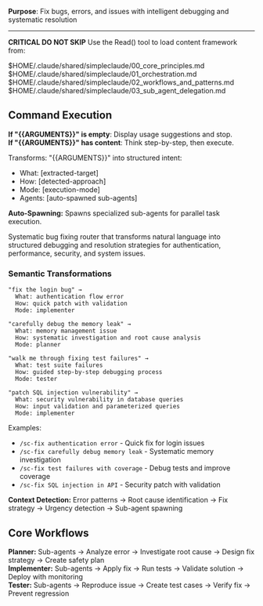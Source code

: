 **Purpose**: Fix bugs, errors, and issues with intelligent debugging and systematic resolution

---

**CRITICAL DO NOT SKIP** Use the Read() tool to load content framework from:

<framework files>
$HOME/.claude/shared/simpleclaude/00_core_principles.md  
$HOME/.claude/shared/simpleclaude/01_orchestration.md  
$HOME/.claude/shared/simpleclaude/02_workflows_and_patterns.md  
$HOME/.claude/shared/simpleclaude/03_sub_agent_delegation.md
</framework files>

## Command Execution

**If "{{ARGUMENTS}}" is empty**: Display usage suggestions and stop.  
**If "{{ARGUMENTS}}" has content**: Think step-by-step, then execute.

Transforms: "{{ARGUMENTS}}" into structured intent:

- What: [extracted-target]
- How: [detected-approach]
- Mode: [execution-mode]
- Agents: [auto-spawned sub-agents]

**Auto-Spawning:** Spawns specialized sub-agents for parallel task execution.

Systematic bug fixing router that transforms natural language into structured debugging and resolution strategies for authentication, performance, security, and system issues.

### Semantic Transformations

```
"fix the login bug" →
  What: authentication flow error
  How: quick patch with validation
  Mode: implementer

"carefully debug the memory leak" →
  What: memory management issue
  How: systematic investigation and root cause analysis
  Mode: planner

"walk me through fixing test failures" →
  What: test suite failures
  How: guided step-by-step debugging process
  Mode: tester

"patch SQL injection vulnerability" →
  What: security vulnerability in database queries
  How: input validation and parameterized queries
  Mode: implementer
```

Examples:

- `/sc-fix authentication error` - Quick fix for login issues
- `/sc-fix carefully debug memory leak` - Systematic memory investigation
- `/sc-fix test failures with coverage` - Debug tests and improve coverage
- `/sc-fix SQL injection in API` - Security patch with validation

**Context Detection:** Error patterns → Root cause identification → Fix strategy → Urgency detection → Sub-agent spawning

## Core Workflows

**Planner:** Sub-agents → Analyze error → Investigate root cause → Design fix strategy → Create safety plan  
**Implementer:** Sub-agents → Apply fix → Run tests → Validate solution → Deploy with monitoring  
**Tester:** Sub-agents → Reproduce issue → Create test cases → Verify fix → Prevent regression

